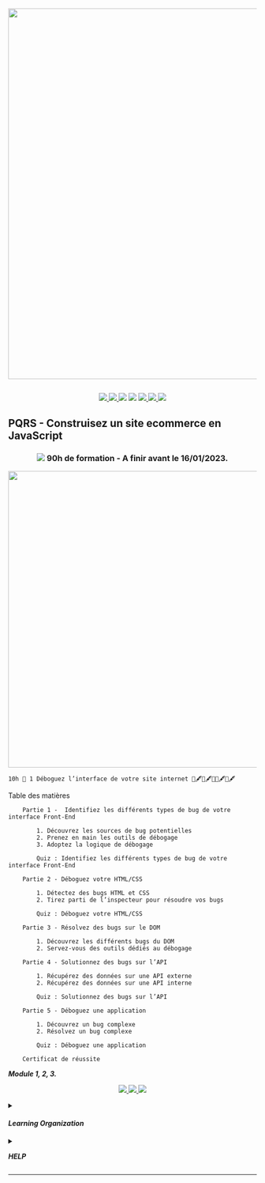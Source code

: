 # <p align="center"><a href="https://github.com/franckdun/Learning-plan_Openclassrooms"><img src="https://img.shields.io/badge/🏠-🎓%20Web developer training Openclassrooms 2022%20🎓-F6BF26" width="750" ></a></p>

<p align="center">
<!-- mail -->
<a href="https://mail.google.com/mail/u/0/#label/Openclassrooms"> <img src="https://img.shields.io/badge/📬-MAIL-7451eb"  >
<!-- Agenda -->
<a href="https://calendar.google.com/calendar/u/0/r/month/2022/7/1?pli=1"> <img src="https://img.shields.io/badge/📆-AGENDA-7451eb"  >
<!-- taches -->
<a href="https://github.com/franckdun/Learning-plan_Openclassrooms/issues?q=is%3Aopen+is%3Aissue+project%3Afranckdun%2F5+sort%3Acreated-asc"> <img src="https://img.shields.io/badge/📌-ALL ISSUES-7451eb" ></a>
<!-- projet -->
<a href="https://github.com/users/franckdun/projects/5"> <img src="https://img.shields.io/badge/🪙-PROJECT-7451eb" ></a>
<!-- progression -->
<a href="https://github.com/franckdun/Learning-plan/milestones?direction=asc&sort=due_date&state=open"><img src="https://img.shields.io/badge/💎-LEARNING%20PLAN-7451eb" > </a>
<!-- statistiques -->
<a href="https://wakatime.com/projects/Learning-plan_Open"><img src="https://img.shields.io/badge/📈-Wakatime-7451eb" > </a>
<!-- LEARN GALERY -->
<a href="https://github.com/franckdun/Learn-GALERY"><img src="https://img.shields.io/badge/Learn-Galery-ffc944" width="#" height="#" ></a></p>

<!-- Partie 5 ////////////////////////////////////////////////////////////////////////////////////////////////////////////////////////// -->

## PQRS - Construisez un site ecommerce en JavaScript	
	
### <p align="center"><a href="https://github.com/franckdun/Learning-plan_Openclassrooms/issues?q=is%3Aopen+is%3Aissue+project%3Afranckdun%2F5+milestone%3A%22%F0%9F%92%8EPQRS+5+-+Construisez+un+site+ecommerce+en+JavaScript%22+sort%3Acreated-asc"> <img src="https://img.shields.io/badge/📌-Issues-F6BF26"></a>&#32; 90h de formation - A finir avant le 16/01/2023.</p> 

<p align="center"><a href="https://openclassrooms.com/fr/courses/7159296-deboguez-l-interface-de-votre-site-internet"> <img src="https://img.shields.io/badge/MODULE_3- Déboguez l’interface de votre site internet -F6BF26" width="600"> </a></p>

	
	10h	🥑 1 Déboguez l’interface de votre site internet	📌🖋📌🖋📌📌🖋📌🖋	
	
Table des matières

```	
    Partie 1 -  Identifiez les différents types de bug de votre interface Front-End
	
    	1. Découvrez les sources de bug potentielles
    	2. Prenez en main les outils de débogage
    	3. Adoptez la logique de débogage

    	Quiz : Identifiez les différents types de bug de votre interface Front-End
```
	
```	
    Partie 2 - Déboguez votre HTML/CSS

    	1. Détectez des bugs HTML et CSS
		2. Tirez parti de l’inspecteur pour résoudre vos bugs

    	Quiz : Déboguez votre HTML/CSS
```
	
```	
    Partie 3 - Résolvez des bugs sur le DOM

    	1. Découvrez les différents bugs du DOM
		2. Servez-vous des outils dédiés au débogage
```
	
```	
    Partie 4 - Solutionnez des bugs sur l’API

    	1. Récupérez des données sur une API externe
		2. Récupérez des données sur une API interne
		
		Quiz : Solutionnez des bugs sur l’API		
```
	
```	
    Partie 5 - Déboguez une application
		
    	1. Découvrez un bug complexe
    	2. Résolvez un bug complexe

		Quiz : Déboguez une application
```
	
```	
    Certificat de réussite 
```


<summary><p align="left"><em><strong>Module 1, 2, 3.</strong></em></p></summary>


<p align="center"><a href="https://openclassrooms.com/fr/courses/6175841-apprenez-a-programmer-avec-javascript"> <img src="https://img.shields.io/badge/Go%20to-MODULE_1-F6BF26"> </a><a href="https://openclassrooms.com/fr/courses/5543061-ecrivez-du-javascript-pour-le-web?archived-source=1916641"> <img src="https://img.shields.io/badge/Go%20to-MODULE_2-F6BF26"> </a><a href="https://openclassrooms.com/fr/courses/7159296-deboguez-l-interface-de-votre-site-internet"> <img src="https://img.shields.io/badge/Go%20to-MODULE_3-F6BF26"> </a></p>
	
	
		
		


<!-- ORGANISATION ///////////////////////////////////////////////////////////////////////////////////////////////////////////// -->	
	
<details><summary><h4><em><strong>Learning Organization</strong></em></h4></summary>
	
<p>la règle est tres simple, remplacez les 📌 epingles par des 🪙 pieces en réalisant les taches 
	pour gagner des 💎 diamands</p>	
		
```
Difficulté
		🍓 - Fraise signale le module facile a exécuter.
		🥑 - Avocat signale le module de difficulté moyenne.
	
Progression
		📌 - Epingle indique le nombre de leçons ou chapitres de chaques module.
		🖋  - Quiz aide à vous évaluer.
		>   - Flèche indique le niveau de la progression en cours.
	
Acquisition
		🪙 - Pièce signale la réussite d'un module effectué.
		💎 - Diamant signale la réussite d'une Partie effectuées.

🏆 - signale la réussite de toutes les Parties.
```	
</details>

<!-- HELP //////////////////////////////////////////////////////////////////////////////////////////////////////////////////// -->
	
<details><summary><p align="left"><em><strong>HELP</strong></em></p></summary>	

<p> <img src="https://github.com/franckdun/Learning-plan_Openclassrooms/blob/main/Formation/Programme_de_Formation/Img/Armel.jpg" width="50"> N'ésiter pas, demandez-moi ; </p>

``` https://openclassrooms.com/fr/mp/nouveau/armel-ajavon-1 ``` </p>

[![Documentation milestones](https://img.shields.io/badge/Doc-Milestones-blue?logo=github&logoColor=white)](https://docs.github.com/en/issues/using-labels-and-milestones-to-track-work/creating-and-editing-milestones-for-issues-and-pull-requests) Pour avoir de l'aide sur le fonctionnement des milestones.

<p align="left"><a href="https://www.zenhub.com/"> <img src="https://img.shields.io/badge/-zenhub-4f57f9?style=for-the-badge&labelColor=white&logo=zenhub&logoColor=4f57f9"> </a>Pour travailler en équipe.</p>

</details>

---
